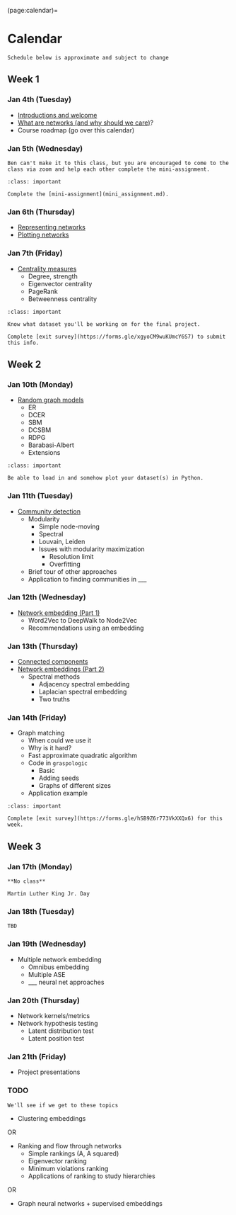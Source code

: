 (page:calendar)=
# Calendar 
```{note}
Schedule below is approximate and subject to change
```

## Week 1
### Jan 4th (Tuesday)
- [Introductions and welcome](https://bdpedigo.github.io/networks-course/welcome.html)
- [What are networks (and why should we care)]([what_are_networks](https://bdpedigo.github.io/networks-course/what_are_networks.html))?
- Course roadmap (go over this calendar)


### Jan 5th (Wednesday)
```{warning} 
Ben can't make it to this class, but you are encouraged to come to the class via zoom and help each other complete the mini-assignment.
```

```{admonition} Due
:class: important

Complete the [mini-assignment](mini_assignment.md).
```

### Jan 6th (Thursday)
- [Representing networks](representing_networks.ipynb)
- [Plotting networks](plotting_networks.ipynb)

### Jan 7th (Friday)
- [Centrality measures](centrality.ipynb)
   - Degree, strength
   - Eigenvector centrality
   - PageRank
   - Betweenness centrality

```{admonition} Due
:class: important

Know what dataset you'll be working on for the final project.

Complete [exit survey](https://forms.gle/xgyoCM9wuKUmcY6S7) to submit this info.
```

## Week 2
### Jan 10th (Monday)
- [Random graph models](random_graphs.ipynb)
   - ER
   - DCER
   - SBM
   - DCSBM
   - RDPG
   - Barabasi-Albert
   - Extensions

```{admonition} Due
:class: important

Be able to load in and somehow plot your dataset(s) in Python.
```

### Jan 11th (Tuesday)
- [Community detection](community_detection.ipynb)
   - Modularity
     - Simple node-moving
     - Spectral
     - Louvain, Leiden
     - Issues with modularity maximization
       - Resolution limit
       - Overfitting
   - Brief tour of other approaches
   - Application to finding communities in ___

### Jan 12th (Wednesday)
- [Network embedding (Part 1)](embedding.ipynb)
   - Word2Vec to DeepWalk to Node2Vec
   - Recommendations using an embedding 

### Jan 13th (Thursday)
- [Connected components](connected_components.ipynb)
- [Network embeddings (Part 2)](embedding.ipynb)
  - Spectral methods
    - Adjacency spectral embedding
    - Laplacian spectral embedding
    - Two truths
  

### Jan 14th (Friday)
- Graph matching
   - When could we use it 
   - Why is it hard?
   - Fast approximate quadratic algorithm
   - Code in `graspologic`
     - Basic
     - Adding seeds
     - Graphs of different sizes
   - Application example

```{admonition} Due
:class: important

Complete [exit survey](https://forms.gle/hSB9Z6r773VkXXQx6) for this week.
```

## Week 3
### Jan 17th (Monday)
```{warning} 
**No class**

Martin Luther King Jr. Day
```

### Jan 18th (Tuesday)
```{warning}
TBD
```

### Jan 19th (Wednesday)
- Multiple network embedding
   - Omnibus embedding
   - Multiple ASE
   - ___ neural net approaches

### Jan 20th (Thursday)
- Network kernels/metrics
- Network hypothesis testing
   - Latent distribution test
   - Latent position test 

### Jan 21th (Friday)
- Project presentations

### TODO
```{warning}
We'll see if we get to these topics
```

- Clustering embeddings

OR 

- Ranking and flow through networks
   - Simple rankings (A, A squared)
   - Eigenvector ranking
   - Minimum violations ranking
   - Applications of ranking to study hierarchies

OR

- Graph neural networks + supervised embeddings